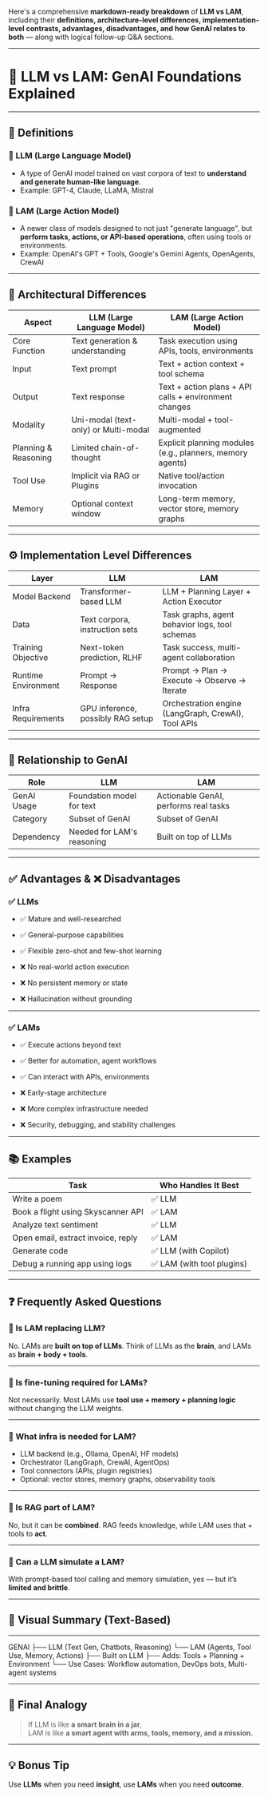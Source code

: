Here's a comprehensive **markdown-ready breakdown** of **LLM vs LAM**, including their **definitions, architecture-level differences, implementation-level contrasts, advantages, disadvantages, and how GenAI relates to both** — along with logical follow-up Q\&A sections.

---


# 🤖 LLM vs LAM: GenAI Foundations Explained

---

## 📌 Definitions

### 🔷 LLM (Large Language Model)
- A type of GenAI model trained on vast corpora of text to **understand and generate human-like language**.
- Example: GPT-4, Claude, LLaMA, Mistral

### 🔷 LAM (Large Action Model)
- A newer class of models designed to not just "generate language", but **perform tasks, actions, or API-based operations**, often using tools or environments.
- Example: OpenAI's GPT + Tools, Google's Gemini Agents, OpenAgents, CrewAI

---

## 🧠 Architectural Differences

| Aspect                    | LLM (Large Language Model)                      | LAM (Large Action Model)                                     |
|--------------------------|--------------------------------------------------|---------------------------------------------------------------|
| Core Function            | Text generation & understanding                 | Task execution using APIs, tools, environments                |
| Input                    | Text prompt                                     | Text + action context + tool schema                          |
| Output                   | Text response                                   | Text + action plans + API calls + environment changes         |
| Modality                 | Uni-modal (text-only) or Multi-modal            | Multi-modal + tool-augmented                                 |
| Planning & Reasoning     | Limited chain-of-thought                        | Explicit planning modules (e.g., planners, memory agents)     |
| Tool Use                 | Implicit via RAG or Plugins                     | Native tool/action invocation                                |
| Memory                  | Optional context window                         | Long-term memory, vector store, memory graphs                 |

---

## ⚙️ Implementation Level Differences

| Layer                  | LLM                                     | LAM                                              |
|------------------------|------------------------------------------|--------------------------------------------------|
| Model Backend         | Transformer-based LLM                    | LLM + Planning Layer + Action Executor           |
| Data                  | Text corpora, instruction sets           | Task graphs, agent behavior logs, tool schemas   |
| Training Objective    | Next-token prediction, RLHF              | Task success, multi-agent collaboration          |
| Runtime Environment   | Prompt → Response                        | Prompt → Plan → Execute → Observe → Iterate      |
| Infra Requirements    | GPU inference, possibly RAG setup        | Orchestration engine (LangGraph, CrewAI), Tool APIs |

---

## 🔄 Relationship to GenAI

| Role          | LLM                         | LAM                                    |
|---------------|-----------------------------|----------------------------------------|
| GenAI Usage   | Foundation model for text   | Actionable GenAI, performs real tasks  |
| Category      | Subset of GenAI             | Subset of GenAI                        |
| Dependency    | Needed for LAM's reasoning  | Built on top of LLMs                   |

---

## ✅ Advantages & ❌ Disadvantages

### ✅ LLMs

- ✅ Mature and well-researched
- ✅ General-purpose capabilities
- ✅ Flexible zero-shot and few-shot learning

- ❌ No real-world action execution
- ❌ No persistent memory or state
- ❌ Hallucination without grounding

---

### ✅ LAMs

- ✅ Execute actions beyond text
- ✅ Better for automation, agent workflows
- ✅ Can interact with APIs, environments

- ❌ Early-stage architecture
- ❌ More complex infrastructure needed
- ❌ Security, debugging, and stability challenges

---

## 📚 Examples

| Task                                 | Who Handles It Best             |
|--------------------------------------|---------------------------------|
| Write a poem                         | ✅ LLM                          |
| Book a flight using Skyscanner API   | ✅ LAM                          |
| Analyze text sentiment               | ✅ LLM                          |
| Open email, extract invoice, reply   | ✅ LAM                          |
| Generate code                        | ✅ LLM (with Copilot)           |
| Debug a running app using logs       | ✅ LAM (with tool plugins)      |

---

## ❓ Frequently Asked Questions

### 🔸 Is LAM replacing LLM?
No. LAMs are **built on top of LLMs**. Think of LLMs as the **brain**, and LAMs as **brain + body + tools**.

---

### 🔸 Is fine-tuning required for LAMs?
Not necessarily. Most LAMs use **tool use + memory + planning logic** without changing the LLM weights.

---

### 🔸 What infra is needed for LAM?
- LLM backend (e.g., Ollama, OpenAI, HF models)
- Orchestrator (LangGraph, CrewAI, AgentOps)
- Tool connectors (APIs, plugin registries)
- Optional: vector stores, memory graphs, observability tools

---

### 🔸 Is RAG part of LAM?
No, but it can be **combined**. RAG feeds knowledge, while LAM uses that + tools to **act**.

---

### 🔸 Can a LLM simulate a LAM?
With prompt-based tool calling and memory simulation, yes — but it’s **limited and brittle**.

---

## 🚀 Visual Summary (Text-Based)

---

GENAI
├── LLM (Text Gen, Chatbots, Reasoning)
└── LAM (Agents, Tool Use, Memory, Actions)
├── Built on LLM
├── Adds: Tools + Planning + Environment
└── Use Cases: Workflow automation, DevOps bots, Multi-agent systems


---

## 🧠 Final Analogy

> If LLM is like **a smart brain in a jar**,  
> LAM is like **a smart agent with arms, tools, memory, and a mission.**

---

## 💡 Bonus Tip

Use **LLMs** when you need **insight**, use **LAMs** when you need **outcome**.

